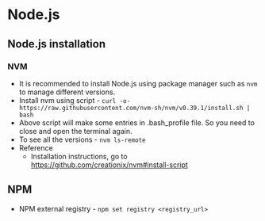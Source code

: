 # Node.js

## Node.js installation

### NVM
* It is recommended to install Node.js using package manager such as `nvm` to manage different versions.
* Install nvm using script - `curl -o- https://raw.githubusercontent.com/nvm-sh/nvm/v0.39.1/install.sh | bash`
* Above script will make some entries in .bash_profile file. So you need to close and open the terminal again.
* To see all the versions - `nvm ls-remote`
* Reference
  * Installation instructions, go to https://github.com/creationix/nvm#install-script

## NPM
* NPM external registry - `npm set registry <registry_url>`
